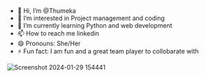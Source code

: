 - 👋 Hi, I’m @Thumeka
- 👀 I’m interested in Project management and coding
- 🌱 I’m currently learning Python and web development
- 📫 How to reach me linkedin
- 😄 Pronouns: She/Her
- ⚡ Fun fact: I am fun and a great team player to collobarate with

<!---
Thumeka/Thumeka is a ✨ special ✨ repository because its `README.md` (this file) appears on your GitHub profile.
You can click the Preview link to take a look at your changes.![_19d64819-9c58-4789-98bc-e9aa93cfa332](https://github.com/Thumeka/Thumeka/assets/128834708/361c921d-ab1a-4e18-88ad-4c80b9e3d221)

--->
![Screenshot 2024-01-29 154441](https://github.com/Thumeka/Thumeka/assets/128834708/b05823c6-4dd1-4a08-87d9-c35b3be25144)
